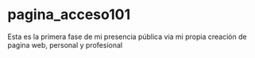 # pagina_acceso101
Esta es la primera fase de mi presencia pública via mi propia creación de pagina web, personal y profesional
